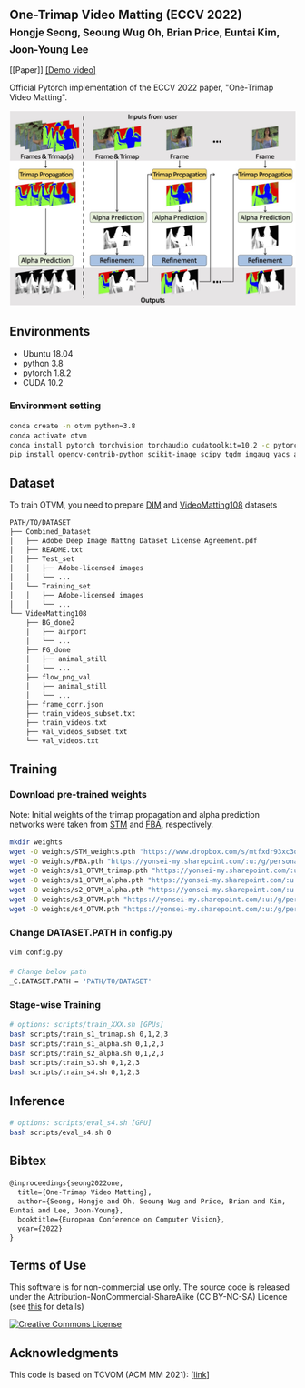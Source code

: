 ## One-Trimap Video Matting (ECCV 2022)<br> <sub>Hongje Seong, Seoung Wug Oh, Brian Price, Euntai Kim, Joon-Young Lee</sub>

[[Paper]] [[Demo video]](https://youtu.be/qkda4fHSyQE)

Official Pytorch implementation of the ECCV 2022 paper, "One-Trimap Video Matting".

![Teaser image](./OTVM-teaser.jpg)


## Environments
- Ubuntu 18.04
- python 3.8
- pytorch 1.8.2
- CUDA 10.2

### Environment setting
```bash
conda create -n otvm python=3.8
conda activate otvm
conda install pytorch torchvision torchaudio cudatoolkit=10.2 -c pytorch-lts
pip install opencv-contrib-python scikit-image scipy tqdm imgaug yacs albumentations
```

## Dataset
To train OTVM, you need to prepare [DIM](https://sites.google.com/view/deepimagematting) and [VideoMatting108](https://github.com/yunkezhang/TCVOM) datasets
```
PATH/TO/DATASET
├── Combined_Dataset
│   ├── Adobe Deep Image Mattng Dataset License Agreement.pdf
│   ├── README.txt
│   ├── Test_set
│   │   ├── Adobe-licensed images
│   │   └── ...
│   └── Training_set
│   │   ├── Adobe-licensed images
│   │   └── ...
└── VideoMatting108
    ├── BG_done2
    │   ├── airport
    │   └── ...
    ├── FG_done
    │   ├── animal_still
    │   └── ...
    ├── flow_png_val
    │   ├── animal_still
    │   └── ...
    ├── frame_corr.json
    ├── train_videos_subset.txt
    ├── train_videos.txt
    ├── val_videos_subset.txt
    └── val_videos.txt

```

## Training
### Download pre-trained weights
Note: Initial weights of the trimap propagation and alpha prediction networks were taken from [STM](https://github.com/seoungwugoh/STM) and [FBA](https://github.com/MarcoForte/FBA_Matting), respectively.
```bash
mkdir weights
wget -O weights/STM_weights.pth "https://www.dropbox.com/s/mtfxdr93xc3q55i/STM_weights.pth?dl=1"
wget -O weights/FBA.pth "https://yonsei-my.sharepoint.com/:u:/g/personal/hjseong_o365_yonsei_ac_kr/EZjHx4oY0-RIkEanfwZTW4oBPov7q6KdfybGriHnm51feQ?download=1"
wget -O weights/s1_OTVM_trimap.pth "https://yonsei-my.sharepoint.com/:u:/g/personal/hjseong_o365_yonsei_ac_kr/EVjt5DzKqp5FoHOQpvZ3ydIB9WKIk180-BeRns2TpKhALA?download=1"
wget -O weights/s1_OTVM_alpha.pth "https://yonsei-my.sharepoint.com/:u:/g/personal/hjseong_o365_yonsei_ac_kr/EZwARPMb9TxCpLK3krxAmygBgOEVn6_mjA_Fiqa8OVrhIQ?download=1"
wget -O weights/s2_OTVM_alpha.pth "https://yonsei-my.sharepoint.com/:u:/g/personal/hjseong_o365_yonsei_ac_kr/EUJX1ZILpCFMldsd013eWlkB_erJC53FfOATUx7XWWtKxw?download=1"
wget -O weights/s3_OTVM.pth "https://yonsei-my.sharepoint.com/:u:/g/personal/hjseong_o365_yonsei_ac_kr/EeTwD4A-ElNCvZjhlSALqoABrg239xmuym0z28UOKDHj5A?download=1"
wget -O weights/s4_OTVM.pth "https://yonsei-my.sharepoint.com/:u:/g/personal/hjseong_o365_yonsei_ac_kr/EdJy_a2QfGpPhCBbXUf_Bg4Bd2DFGgYRZEr2ifaQy76qiw?download=1"
```
### Change DATASET.PATH in config.py
```bash
vim config.py

# Change below path
_C.DATASET.PATH = 'PATH/TO/DATASET'
```

### Stage-wise Training
```bash
# options: scripts/train_XXX.sh [GPUs]
bash scripts/train_s1_trimap.sh 0,1,2,3
bash scripts/train_s1_alpha.sh 0,1,2,3
bash scripts/train_s2_alpha.sh 0,1,2,3
bash scripts/train_s3.sh 0,1,2,3
bash scripts/train_s4.sh 0,1,2,3
```

## Inference
```bash
# options: scripts/eval_s4.sh [GPU]
bash scripts/eval_s4.sh 0
```

## Bibtex
```
@inproceedings{seong2022one,
  title={One-Trimap Video Matting},
  author={Seong, Hongje and Oh, Seoung Wug and Price, Brian and Kim, Euntai and Lee, Joon-Young},
  booktitle={European Conference on Computer Vision},
  year={2022}
}
```


## Terms of Use
This software is for non-commercial use only.
The source code is released under the Attribution-NonCommercial-ShareAlike (CC BY-NC-SA) Licence
(see [this](https://creativecommons.org/licenses/by-nc-sa/4.0/legalcode) for details)

[![Creative Commons License](https://i.creativecommons.org/l/by-nc-sa/4.0/88x31.png)](http://creativecommons.org/licenses/by-nc-sa/4.0/)

## Acknowledgments
This code is based on TCVOM (ACM MM 2021): [[link](https://github.com/yunkezhang/TCVOM)]  

